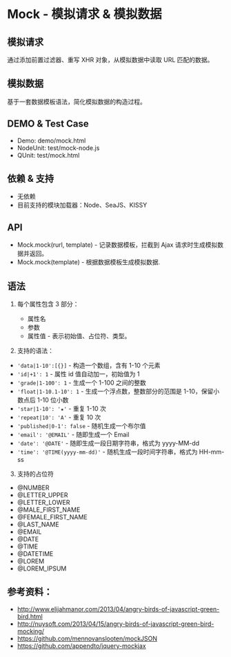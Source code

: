 # Mock - 模拟请求 & 模拟数据

## 模拟请求
通过添加前置过滤器、重写 XHR 对象，从模拟数据中读取 URL 匹配的数据。

## 模拟数据
基于一套数据模板语法，简化模拟数据的构造过程。

## DEMO & Test Case
* Demo: demo/mock.html
* NodeUnit: test/mock-node.js
* QUnit: test/mock.html

## 依赖 & 支持
* 无依赖
* 目前支持的模块加载器：Node、SeaJS、KISSY

## API
* Mock.mock(rurl, template) - 记录数据模板，拦截到 Ajax 请求时生成模拟数据并返回。
* Mock.mock(template) - 根据数据模板生成模拟数据.

## 语法

1. 每个属性包含 3 部分：
    * 属性名
    * 参数
    * 属性值 - 表示初始值、占位符、类型。

2. 支持的语法：
* `'data|1-10':[{}]` - 构造一个数组，含有 1-10 个元素
* `'id|+1': 1` - 属性 id 值自动加一，初始值为 1
* `'grade|1-100': 1` - 生成一个 1-100 之间的整数
* `'float|1-10.1-10': 1` - 生成一个浮点数，整数部分的范围是 1-10，保留小数点后 1-10 位小数
* `'star|1-10': '★'` - 重复 1-10 次
* `'repeat|10': 'A'` - 重复 10 次
* `'published|0-1': false` - 随机生成一个布尔值
* `'email': '@EMAIL'` - 随即生成一个 Email
* `'date': '@DATE'` - 随即生成一段日期字符串，格式为 yyyy-MM-dd
* `'time': '@TIME(yyyy-mm-dd)'` - 随机生成一段时间字符串，格式为 HH-mm-ss

3. 支持的占位符
* @NUMBER
* @LETTER_UPPER
* @LETTER_LOWER
* @MALE_FIRST_NAME
* @FEMALE_FIRST_NAME
* @LAST_NAME
* @EMAIL
* @DATE
* @TIME
* @DATETIME
* @LOREM
* @LOREM_IPSUM

## 参考资料：
* <http://www.elijahmanor.com/2013/04/angry-birds-of-javascript-green-bird.html>
* <http://nuysoft.com/2013/04/15/angry-birds-of-javascript-green-bird-mocking/>
* <https://github.com/mennovanslooten/mockJSON>
* <https://github.com/appendto/jquery-mockjax>